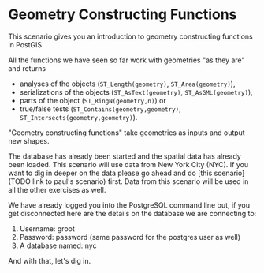 # Geometry Constructing Functions

This scenario gives you an introduction to geometry constructing functions in PostGIS.

All the functions we have seen so far work with geometries "as they are" and returns

* analyses of the objects (`ST_Length(geometry)`, `ST_Area(geometry)`),
* serializations of the objects (`ST_AsText(geometry)`, `ST_AsGML(geometry)`),
* parts of the object (`ST_RingN(geometry,n)`) or
* true/false tests (`ST_Contains(geometry,geometry)`, `ST_Intersects(geometry,geometry)`).

"Geometry constructing functions" take geometries as inputs and output new shapes.

The database has already been started and the spatial data has already been loaded. This scenario will use data from New York City (NYC). If you want to dig in deeper on the data please go ahead and do [this scenario](TODO link to paul's scenario) first. Data from this scenario will be used in all the other exercises as well.

We have already logged you into the PostgreSQL command line but, if you get disconnected here are the details on the database we are connecting to:

1. Username: groot
1. Password: password (same password for the postgres user as well)
1. A database named: nyc

And with that, let's dig in.
